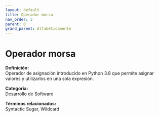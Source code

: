 ```yaml
---
layout: default
title: Operador morsa
nav_order: 3
parent: O
grand_parent: Alfabéticamente
---
```


# Operador morsa

**Definición:**  
Operador de asignación introducido en Python 3.8 que permite asignar valores y utilizarlos en una sola expresión.

**Categoría:**  
Desarrollo de Software  

  


**Términos relacionados:**  
Syntactic Sugar, Wildcard
